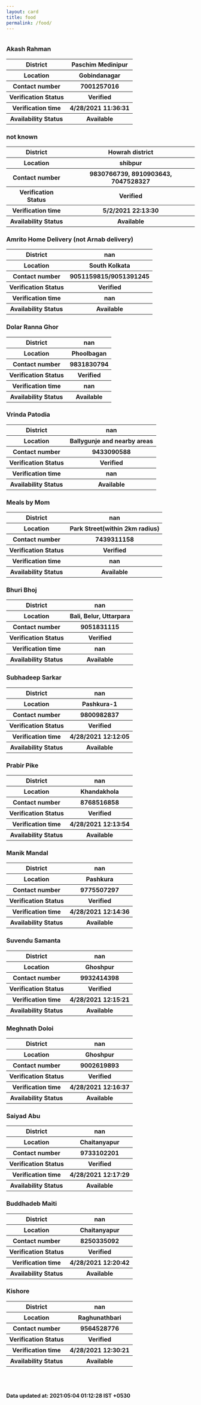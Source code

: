 ```yaml
---
layout: card
title: food
permalink: /food/
---
```

<div class="row">
	<div class="column">
<div class="card">
<h3>Akash Rahman</h3>

<div class="info"><table>
<tr><th>District</th><th>Paschim Medinipur</th></tr>
<tr><th>Location</th><th>Gobindanagar</th></tr>
<tr><th>Contact number </th><th>7001257016</th></tr>
<tr><th>Verification  Status</th><th>Verified</th></tr>
<tr><th>Verification time</th><th>4/28/2021 11:36:31</th></tr>
<tr><th>Availability Status</th><th>Available</th></tr>
</table></div></div>
<div class="card">
<h3>not known</h3>

<div class="info"><table>
<tr><th>District</th><th>Howrah district</th></tr>
<tr><th>Location</th><th>shibpur</th></tr>
<tr><th>Contact number </th><th>9830766739, 8910903643, 7047528327</th></tr>
<tr><th>Verification  Status</th><th>Verified</th></tr>
<tr><th>Verification time</th><th>5/2/2021 22:13:30</th></tr>
<tr><th>Availability Status</th><th>Available</th></tr>
</table></div></div>
<div class="card">
<h3>Amrito Home Delivery (not Arnab delivery)</h3>

<div class="info"><table>
<tr><th>District</th><th>nan</th></tr>
<tr><th>Location</th><th>South Kolkata</th></tr>
<tr><th>Contact number </th><th>9051159815/9051391245</th></tr>
<tr><th>Verification  Status</th><th>Verified</th></tr>
<tr><th>Verification time</th><th>nan</th></tr>
<tr><th>Availability Status</th><th>Available</th></tr>
</table></div></div>
<div class="card">
<h3>Dolar Ranna Ghor</h3>

<div class="info"><table>
<tr><th>District</th><th>nan</th></tr>
<tr><th>Location</th><th>Phoolbagan</th></tr>
<tr><th>Contact number </th><th>9831830794</th></tr>
<tr><th>Verification  Status</th><th>Verified</th></tr>
<tr><th>Verification time</th><th>nan</th></tr>
<tr><th>Availability Status</th><th>Available</th></tr>
</table></div></div>
<div class="card">
<h3>Vrinda Patodia</h3>

<div class="info"><table>
<tr><th>District</th><th>nan</th></tr>
<tr><th>Location</th><th>Ballygunje and nearby areas</th></tr>
<tr><th>Contact number </th><th>9433090588</th></tr>
<tr><th>Verification  Status</th><th>Verified</th></tr>
<tr><th>Verification time</th><th>nan</th></tr>
<tr><th>Availability Status</th><th>Available</th></tr>
</table></div></div>
<div class="card">
<h3>Meals by Mom</h3>

<div class="info"><table>
<tr><th>District</th><th>nan</th></tr>
<tr><th>Location</th><th>Park Street(within 2km radius)</th></tr>
<tr><th>Contact number </th><th>7439311158</th></tr>
<tr><th>Verification  Status</th><th>Verified</th></tr>
<tr><th>Verification time</th><th>nan</th></tr>
<tr><th>Availability Status</th><th>Available</th></tr>
</table></div></div>
<div class="card">
<h3>Bhuri Bhoj</h3>

<div class="info"><table>
<tr><th>District</th><th>nan</th></tr>
<tr><th>Location</th><th>Bali, Belur, Uttarpara</th></tr>
<tr><th>Contact number </th><th>9051831115</th></tr>
<tr><th>Verification  Status</th><th>Verified</th></tr>
<tr><th>Verification time</th><th>nan</th></tr>
<tr><th>Availability Status</th><th>Available</th></tr>
</table></div></div>
<div class="card">
<h3>Subhadeep Sarkar</h3>

<div class="info"><table>
<tr><th>District</th><th>nan</th></tr>
<tr><th>Location</th><th>Pashkura-1 </th></tr>
<tr><th>Contact number </th><th>9800982837</th></tr>
<tr><th>Verification  Status</th><th>Verified</th></tr>
<tr><th>Verification time</th><th>4/28/2021 12:12:05</th></tr>
<tr><th>Availability Status</th><th>Available</th></tr>
</table></div></div>
<div class="card">
<h3>Prabir Pike</h3>

<div class="info"><table>
<tr><th>District</th><th>nan</th></tr>
<tr><th>Location</th><th>Khandakhola</th></tr>
<tr><th>Contact number </th><th>8768516858</th></tr>
<tr><th>Verification  Status</th><th>Verified</th></tr>
<tr><th>Verification time</th><th>4/28/2021 12:13:54</th></tr>
<tr><th>Availability Status</th><th>Available</th></tr>
</table></div></div>
<div class="card">
<h3>Manik Mandal</h3>

<div class="info"><table>
<tr><th>District</th><th>nan</th></tr>
<tr><th>Location</th><th>Pashkura</th></tr>
<tr><th>Contact number </th><th>9775507297</th></tr>
<tr><th>Verification  Status</th><th>Verified</th></tr>
<tr><th>Verification time</th><th>4/28/2021 12:14:36</th></tr>
<tr><th>Availability Status</th><th>Available</th></tr>
</table></div></div>
<div class="card">
<h3>Suvendu Samanta</h3>

<div class="info"><table>
<tr><th>District</th><th>nan</th></tr>
<tr><th>Location</th><th>Ghoshpur</th></tr>
<tr><th>Contact number </th><th>9932414398</th></tr>
<tr><th>Verification  Status</th><th>Verified</th></tr>
<tr><th>Verification time</th><th>4/28/2021 12:15:21</th></tr>
<tr><th>Availability Status</th><th>Available</th></tr>
</table></div></div>
<div class="card">
<h3>Meghnath Doloi</h3>

<div class="info"><table>
<tr><th>District</th><th>nan</th></tr>
<tr><th>Location</th><th>Ghoshpur</th></tr>
<tr><th>Contact number </th><th>9002619893</th></tr>
<tr><th>Verification  Status</th><th>Verified</th></tr>
<tr><th>Verification time</th><th>4/28/2021 12:16:37</th></tr>
<tr><th>Availability Status</th><th>Available</th></tr>
</table></div></div>
<div class="card">
<h3>Saiyad Abu</h3>

<div class="info"><table>
<tr><th>District</th><th>nan</th></tr>
<tr><th>Location</th><th>Chaitanyapur</th></tr>
<tr><th>Contact number </th><th>9733102201</th></tr>
<tr><th>Verification  Status</th><th>Verified</th></tr>
<tr><th>Verification time</th><th>4/28/2021 12:17:29</th></tr>
<tr><th>Availability Status</th><th>Available</th></tr>
</table></div></div>
<div class="card">
<h3>Buddhadeb Maiti </h3>

<div class="info"><table>
<tr><th>District</th><th>nan</th></tr>
<tr><th>Location</th><th>Chaitanyapur</th></tr>
<tr><th>Contact number </th><th>8250335092</th></tr>
<tr><th>Verification  Status</th><th>Verified</th></tr>
<tr><th>Verification time</th><th>4/28/2021 12:20:42</th></tr>
<tr><th>Availability Status</th><th>Available</th></tr>
</table></div></div>
<div class="card">
<h3>Kishore </h3>

<div class="info"><table>
<tr><th>District</th><th>nan</th></tr>
<tr><th>Location</th><th>Raghunathbari</th></tr>
<tr><th>Contact number </th><th>9564528776</th></tr>
<tr><th>Verification  Status</th><th>Verified</th></tr>
<tr><th>Verification time</th><th>4/28/2021 12:30:21</th></tr>
<tr><th>Availability Status</th><th>Available</th></tr>
</table></div></div>
</div>
</div> <br><br>
<h4> Data updated at: 2021:05:04 01:12:28 IST +0530 </h4>